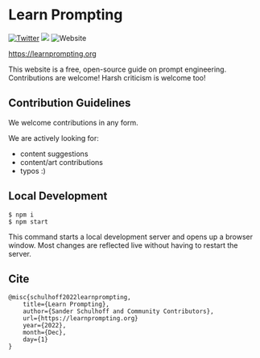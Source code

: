 # Learn Prompting

[![Twitter](https://img.shields.io/twitter/url?label=Follow%20%40LearnPrompting&style=social&url=https%3A%2F%2Ftwitter.com%2FLearnPrompting)](https://twitter.com/learn_prompting)
[![](https://dcbadge.vercel.app/api/server/7enStJXQzD?compact=true&style=flat)](https://discord.gg/7enStJXQzD)
![Website](https://img.shields.io/website?down_message=offline%20%3A%28&up_message=learnprompting.org&url=https%3A%2F%2Flearnprompting.org)


https://learnprompting.org

This website is a free, open-source guide on prompt engineering. Contributions are welcome!
Harsh criticism is welcome too!

## Contribution Guidelines

We welcome contributions in any form.

We are actively looking for:

- content suggestions
- content/art contributions
- typos :)



## Local Development

```
$ npm i
$ npm start
```

This command starts a local development server and opens up a browser window. Most changes are reflected live without having to restart the server.

## Cite

```text
@misc{schulhoff2022learnprompting,
    title={Learn Prompting},
    author={Sander Schulhoff and Community Contributors},
    url={https://learnprompting.org}
    year={2022},
    month={Dec},
    day={1}
}
```